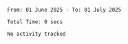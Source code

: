 <!--START_SECTION:waka-->

```abap
From: 01 June 2025 - To: 01 July 2025

Total Time: 0 secs

No activity tracked
```

<!--END_SECTION:waka-->
